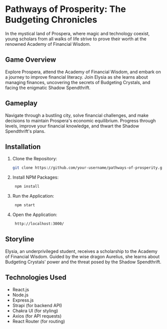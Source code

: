 # Pathways of Prosperity: The Budgeting Chronicles

In the mystical land of Prospera, where magic and technology coexist, young scholars from all walks of life strive to prove their worth at the renowned Academy of Financial Wisdom.

## Game Overview

Explore Prospera, attend the Academy of Financial Wisdom, and embark on a journey to improve financial literacy. Join Elysia as she learns about managing finances, uncovering the secrets of Budgeting Crystals, and facing the enigmatic Shadow Spendthrift.

## Gameplay

Navigate through a bustling city, solve financial challenges, and make decisions to maintain Prospera's economic equilibrium. Progress through levels, improve your financial knowledge, and thwart the Shadow Spendthrift's plans.

## Installation

1. Clone the Repository:

   ```sh
   git clone https://github.com/your-username/pathways-of-prosperity.git
   ```
2. Install NPM Packages:

   ```sh
    npm install
    ```
3. Run the Application:

   ```sh
    npm start
    ```
4. Open the Application:

   ```sh
    http://localhost:3000/
    ```

## Storyline

Elysia, an underprivileged student, receives a scholarship to the Academy of Financial Wisdom. Guided by the wise dragon Aurelius, she learns about Budgeting Crystals' power and the threat posed by the Shadow Spendthrift.

## Technologies Used

- React.js
- Node.js
- Express.js
- Strapi (for backend API)
- Chakra UI (for styling)
- Axios (for API requests)
- React Router (for routing)
